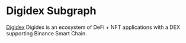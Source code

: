 # Digidex Subgraph
[Digidex](https://Digichaincoin.com/) Digidex is an ecosystem of DeFi + NFT applications with a DEX supporting Binance Smart Chain.
